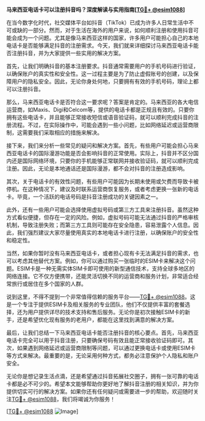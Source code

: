 **马来西亚电话卡可以注册抖音吗？深度解读与实用指南[[TG💪+ @esim1088](https://t.me/s/esim1088)]**

在当今数字化时代，社交媒体平台如抖音（TikTok）已成为许多人日常生活中不可或缺的一部分。然而，对于生活在海外的用户来说，如何顺利注册和使用抖音可能会成为一个问题。尤其是像马来西亚这样的国家，许多用户可能担心自己的本地电话卡是否能够满足抖音的注册需求。今天，我们就来详细探讨马来西亚电话卡能否注册抖音，并为大家提供一些实用的解决方案。

首先，让我们明确抖音的基本注册要求。抖音通常需要用户的手机号码进行验证，以确保账户的真实性和安全性。这一过程主要是为了防止虚假账号的创建，以及保障用户的隐私安全。因此，无论你身处何地，只要拥有有效的手机号码，理论上都可以注册抖音。

那么，马来西亚电话卡是否符合这一要求呢？答案是肯定的。马来西亚的各大电信运营商，如Maxis、Digi和Celcom等，提供的电话卡都是正规且有效的。只要你拥有这些电话卡，并且能够正常接收短信或语音验证码，就可以顺利完成抖音的注册流程。不过，在实际操作中，可能会遇到一些小问题，比如网络延迟或运营商限制，这需要我们采取相应的措施来解决。

接下来，我们来分析一些常见的疑问和解决方案。首先，有些用户可能会担心马来西亚电话卡的国际漫游功能是否会影响抖音的正常使用。实际上，抖音并不区分国内还是国际网络环境，只要你的手机能够正常联网并接收验证码，就可以顺利完成注册。因此，无论是本地通话还是国际漫游，都不会对抖音的注册造成影响。

其次，关于电话卡的有效性问题，有些用户可能因为长期未使用或欠费而导致卡被停机。在这种情况下，建议及时联系运营商恢复服务，或者考虑更换一张新的电话卡。毕竟，一个活跃的电话号码是抖音注册成功的关键因素之一。

此外，还有一些用户可能会选择使用虚拟号码或第三方工具来注册抖音。虽然这种方式看似便捷，但存在一定的风险。例如，虚拟号码可能无法通过抖音的严格审核机制，导致注册失败；而第三方工具则可能存在安全隐患，容易泄露个人信息。因此，我们强烈建议大家尽量使用真实的本地电话卡进行注册，以确保账户的安全性和稳定性。

当然，如果你暂时没有马来西亚电话卡，或者担心现有卡无法满足抖音的需求，也可以考虑其他替代方案。例如，你可以通过购买一张临时的ESIM卡来解决这个问题。ESIM卡是一种无需实体SIM卡即可使用的新型通信技术，支持全球多地区的网络连接。它不仅方便携带，还能灵活切换不同的运营商和服务计划，非常适合经常旅行或居住在多个国家的人群。

说到这里，不得不提到一个非常值得信赖的服务平台——[TG💪+ @esim1088](https://t.me/s/esim1088)。这是一个专注于提供ESIM卡及相关服务的专业团队，他们不仅提供丰富的套餐选择，还为用户提供详尽的技术支持和售后服务。无论你是初次接触ESIM卡的新手，还是希望优化现有服务的老用户，都能在这里找到满意的解决方案。

最后，让我们总结一下马来西亚电话卡能否注册抖音的核心要点。首先，马来西亚电话卡完全可以用于抖音注册，只要确保号码有效且能正常接收验证码即可。其次，如果遇到网络延迟或运营商限制等问题，可以通过更换电话卡或使用ESIM卡等方式来解决。最重要的是，无论采用何种方式，都务必注意保护个人隐私和账户安全。

无论你是想记录生活点滴，还是希望通过抖音拓展社交圈子，拥有一张可靠的电话卡都是必不可少的。希望本文能够帮助你更好地了解抖音注册的相关知识，并为你提供切实可行的解决方案。如果你还有任何疑问或需要进一步的帮助，欢迎随时关注[TG💪+ @esim1088](https://t.me/s/esim1088)，我们将竭诚为你服务！

[[TG💪+ @esim1088](https://t.me/s/esim1088) ![Image](https://i.postimg.cc/4NQfJmqS/Snipaste-2025-05-13-00-14-12.png)]